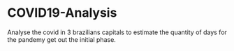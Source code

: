 # COVID19-Analysis
Analyse the covid in 3 brazilians capitals to estimate the quantity of days for the pandemy get out the initial phase.
